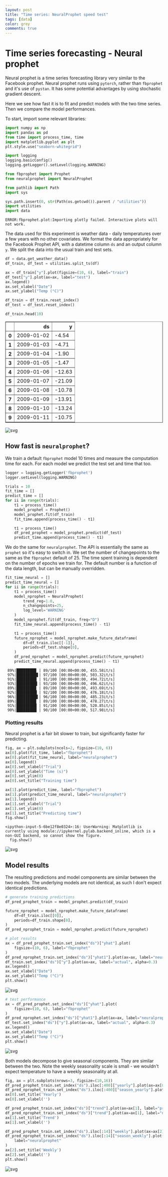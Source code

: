 ```yaml
---
layout: post
title: "Time series: NeuralProphet speed test"
tags: [data]
color: grey
comments: true
---
```


 # Time series forecasting - Neural prophet
 Neural prophet is a time series forecasting library very similar to the Facebook prophet.
 Neural prophet runs using `pytorch`, rather than `fbprophet` and it's use of `pystan`.
 It has some potential advantages by using stochastic gradient descent.

 Here we see how fast it is to fit and predict models with the two time series.
 Then we compare the model performances.

 To start, import some relevant libraries:


```python
import numpy as np
import pandas as pd
from time import process_time, time
import matplotlib.pyplot as plt
plt.style.use("seaborn-whitegrid")

import logging
logging.basicConfig()
logging.getLogger().setLevel(logging.WARNING)

from fbprophet import Prophet
from neuralprophet import NeuralProphet

from pathlib import Path
import sys

sys.path.insert(0, str(Path(os.getcwd()).parent / "utilities"))
import utilities
import data
```

    ERROR:fbprophet.plot:Importing plotly failed. Interactive plots will not work.


 The data used for this experiment is weather data - daily temperatures over a few years with no other covariates.
 We format the data appropriately for the Facebook Prophet API,
 with a datetime column `ds` and an output column `y`.
 We split the data into the usual train and test sets.


```python
df = data.get_weather_data()
df_train, df_test = utilities.split_ts(df)

ax = df_train["y"].plot(figsize=(10, 6), label="train")
df_test["y"].plot(ax=ax, label="test")
ax.legend()
ax.set_xlabel("Date")
ax.set_ylabel("Temp (°C)")

df_train = df_train.reset_index()
df_test = df_test.reset_index()

df_train.head(10)
```




<div>
<style scoped>
    .dataframe tbody tr th:only-of-type {
        vertical-align: middle;
    }

    .dataframe tbody tr th {
        vertical-align: top;
    }

    .dataframe thead th {
        text-align: right;
    }
</style>
<table border="1" class="dataframe">
  <thead>
    <tr style="text-align: right;">
      <th></th>
      <th>ds</th>
      <th>y</th>
    </tr>
  </thead>
  <tbody>
    <tr>
      <th>0</th>
      <td>2009-01-02</td>
      <td>-4.54</td>
    </tr>
    <tr>
      <th>1</th>
      <td>2009-01-03</td>
      <td>-4.71</td>
    </tr>
    <tr>
      <th>2</th>
      <td>2009-01-04</td>
      <td>-1.90</td>
    </tr>
    <tr>
      <th>3</th>
      <td>2009-01-05</td>
      <td>-1.47</td>
    </tr>
    <tr>
      <th>4</th>
      <td>2009-01-06</td>
      <td>-12.63</td>
    </tr>
    <tr>
      <th>5</th>
      <td>2009-01-07</td>
      <td>-21.09</td>
    </tr>
    <tr>
      <th>6</th>
      <td>2009-01-08</td>
      <td>-10.78</td>
    </tr>
    <tr>
      <th>7</th>
      <td>2009-01-09</td>
      <td>-13.91</td>
    </tr>
    <tr>
      <th>8</th>
      <td>2009-01-10</td>
      <td>-13.24</td>
    </tr>
    <tr>
      <th>9</th>
      <td>2009-01-11</td>
      <td>-10.75</td>
    </tr>
  </tbody>
</table>
</div>




    
![svg](https://raw.githubusercontent.com/stanton119/data-analysis/master/TimeSeries/neural_prophet/neural_prophet_speed_test_files/neural_prophet_speed_test_3_1.svg)
    


 ## How fast is `neuralprophet`?
 We train a default `fbprophet` model 10 times and measure the computation time for each.
 For each model we predict the test set and time that too.


```python
logger = logging.getLogger('fbprophet')
logger.setLevel(logging.WARNING)

trials = 10
fit_time = []
predict_time = []
for ii in range(trials):
    t1 = process_time()
    model_prophet = Prophet()
    model_prophet.fit(df_train)
    fit_time.append(process_time() - t1)

    t1 = process_time()
    df_pred_prophet = model_prophet.predict(df_test)
    predict_time.append(process_time() - t1)
```

 We do the same for `neuralprophet`.
 The API is essentially the same as `prophet` so it's easy to switch in.
 We set the number of changepoints to the same as the `fbprophet` default of 25.
 The time spent training is dependent on the number of epochs we train for.
 The default number is a function of the data length, but can be manually overridden.


```python
fit_time_neural = []
predict_time_neural = []
for ii in range(trials):
    t1 = process_time()
    model_nprophet = NeuralProphet(
        trend_reg=1.0,
        n_changepoints=25,
        log_level='WARNING'
    )
    model_nprophet.fit(df_train, freq="D")
    fit_time_neural.append(process_time() - t1)

    t1 = process_time()
    future_nprophet = model_nprophet.make_future_dataframe(
        df=df_train.iloc[[-1]],
        periods=df_test.shape[0],
    )
    df_pred_nprophet = model_nprophet.predict(future_nprophet)
    predict_time_neural.append(process_time() - t1)
```

     89%|████████▉ | 89/100 [00:00<00:00, 455.58it/s]
     97%|█████████▋| 97/100 [00:00<00:00, 503.32it/s]
     91%|█████████ | 91/100 [00:00<00:00, 494.72it/s]
     93%|█████████▎| 93/100 [00:00<00:00, 496.62it/s]
     89%|████████▉ | 89/100 [00:00<00:00, 493.69it/s]
     92%|█████████▏| 92/100 [00:00<00:00, 476.18it/s]
     96%|█████████▌| 96/100 [00:00<00:00, 485.23it/s]
     89%|████████▉ | 89/100 [00:00<00:00, 478.27it/s]
     91%|█████████ | 91/100 [00:00<00:00, 520.85it/s]
     90%|█████████ | 90/100 [00:00<00:00, 517.98it/s]


 ### Plotting results
 Neural prophet is a fair bit slower to train, but significantly faster for predicting.


```python
fig, ax = plt.subplots(ncols=2, figsize=(10, 6))
ax[0].plot(fit_time, label="fbprophet")
ax[0].plot(fit_time_neural, label="neuralprophet")
ax[0].legend()
ax[0].set_xlabel("Trial")
ax[0].set_ylabel("Time (s)")
ax[0].set_ylim(0)
ax[0].set_title("Training time")

ax[1].plot(predict_time, label="fbprophet")
ax[1].plot(predict_time_neural, label="neuralprophet")
ax[1].legend()
ax[1].set_xlabel("Trial")
ax[1].set_ylim(0)
ax[1].set_title("Predicting time")
fig.show()
```

    <ipython-input-5-6be12f8e0324>:16: UserWarning: Matplotlib is currently using module://ipykernel.pylab.backend_inline, which is a non-GUI backend, so cannot show the figure.
      fig.show()



    
![svg](https://raw.githubusercontent.com/stanton119/data-analysis/master/TimeSeries/neural_prophet/neural_prophet_speed_test_files/neural_prophet_speed_test_9_1.svg)
    


 ## Model results
 The resulting predictions and model components are similar between the two models.
 The underlying models are not identical, as such I don't expect identical predictions.


```python
# generate training predictions
df_pred_prophet_train = model_prophet.predict(df_train)

future_nprophet = model_nprophet.make_future_dataframe(
    df=df_train.iloc[[0]],
    periods=df_train.shape[0],
)
df_pred_nprophet_train = model_nprophet.predict(future_nprophet)

# plot results
ax = df_pred_prophet_train.set_index("ds")["yhat"].plot(
    figsize=(10, 6), label="fbprophet"
)
df_pred_nprophet_train.set_index("ds")["yhat1"].plot(ax=ax, label="neuralprophet")
df_train.set_index("ds")["y"].plot(ax=ax, label="actual", alpha=0.3)
ax.legend()
ax.set_xlabel("Date")
ax.set_ylabel("Temp (°C)")
plt.show()
```


    
![svg](https://raw.githubusercontent.com/stanton119/data-analysis/master/TimeSeries/neural_prophet/neural_prophet_speed_test_files/neural_prophet_speed_test_11_0.svg)
    



```python
# test performance
ax = df_pred_prophet.set_index("ds")["yhat"].plot(
    figsize=(10, 6), label="fbprophet"
)
df_pred_nprophet.set_index("ds")["yhat1"].plot(ax=ax, label="neuralprophet")
df_test.set_index("ds")["y"].plot(ax=ax, label="actual", alpha=0.3)
ax.legend()
ax.set_xlabel("Date")
ax.set_ylabel("Temp (°C)")
plt.show()
```


    
![svg](https://raw.githubusercontent.com/stanton119/data-analysis/master/TimeSeries/neural_prophet/neural_prophet_speed_test_files/neural_prophet_speed_test_12_0.svg)
    


 Both models decompose to give seasonal components. They are similar between the two.
 Note the weekly seasonality scale is small - we wouldn't expect temperature to have a weekly seasonality at all.


```python
fig, ax = plt.subplots(nrows=3, figsize=(10,16))
df_pred_prophet_train.set_index("ds").iloc[:400]["yearly"].plot(ax=ax[0], label="prophet")
df_pred_nprophet_train.set_index("ds").iloc[:400]["season_yearly"].plot(ax=ax[0], label="neuralprophet")
ax[0].set_title('Yearly')
ax[0].set_xlabel('')

df_pred_prophet_train.set_index("ds")["trend"].plot(ax=ax[1], label="prophet")
df_pred_nprophet_train.set_index("ds")["trend"].plot(ax=ax[1], label="neuralprophet")
ax[1].set_title('Trend')
ax[1].set_xlabel('')

df_pred_prophet_train.set_index("ds").iloc[:14]["weekly"].plot(ax=ax[2], label="prophet")
df_pred_nprophet_train.set_index("ds").iloc[:14]["season_weekly"].plot(ax=ax[2], 
    label="neuralprophet"
)
ax[2].set_title('Weekly')
ax[2].set_xlabel('')
plt.show()
```


    
![svg](https://raw.githubusercontent.com/stanton119/data-analysis/master/TimeSeries/neural_prophet/neural_prophet_speed_test_files/neural_prophet_speed_test_14_0.svg)